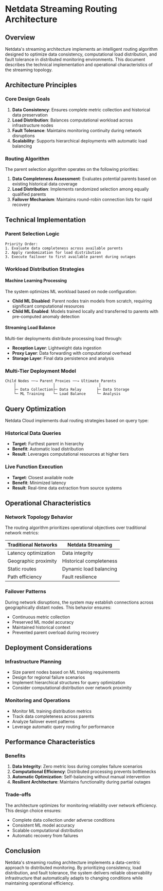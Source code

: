 # Netdata Streaming Routing Architecture

## Overview

Netdata's streaming architecture implements an intelligent routing algorithm designed to optimize data consistency, computational load distribution, and fault tolerance in distributed monitoring environments. This document describes the technical implementation and operational characteristics of the streaming topology.

## Architecture Principles

### Core Design Goals

1. **Data Consistency**: Ensures complete metric collection and historical data preservation
2. **Load Distribution**: Balances computational workload across infrastructure nodes
3. **Fault Tolerance**: Maintains monitoring continuity during network disruptions
4. **Scalability**: Supports hierarchical deployments with automatic load balancing

### Routing Algorithm

The parent selection algorithm operates on the following priorities:

1. **Data Completeness Assessment**: Evaluates potential parents based on existing historical data coverage
2. **Load Distribution**: Implements randomized selection among equally qualified parents
3. **Failover Mechanism**: Maintains round-robin connection lists for rapid recovery

## Technical Implementation

### Parent Selection Logic

```
Priority Order:
1. Evaluate data completeness across available parents
2. Apply randomization for load distribution
3. Execute failover to first available parent during outages
```

### Workload Distribution Strategies

#### Machine Learning Processing

The system optimizes ML workload based on node configuration:

- **Child ML Disabled**: Parent nodes train models from scratch, requiring significant computational resources
- **Child ML Enabled**: Models trained locally and transferred to parents with pre-computed anomaly detection

#### Streaming Load Balance

Multi-tier deployments distribute processing load through:

- **Reception Layer**: Lightweight data ingestion
- **Proxy Layer**: Data forwarding with computational overhead
- **Storage Layer**: Final data persistence and analysis

### Multi-Tier Deployment Model

```
Child Nodes ──→ Parent Proxies ──→ Ultimate Parents
    │                 │                    │
    ├─ Data Collection├─ Data Relay       ├─ Data Storage
    └─ ML Training    └─ Load Balance     └─ Analysis
```

## Query Optimization

Netdata Cloud implements dual routing strategies based on query type:

### Historical Data Queries

- **Target**: Furthest parent in hierarchy
- **Benefit**: Automatic load distribution
- **Result**: Leverages computational resources at higher tiers

### Live Function Execution

- **Target**: Closest available node
- **Benefit**: Minimized latency
- **Result**: Real-time data extraction from source systems

## Operational Characteristics

### Network Topology Behavior

The routing algorithm prioritizes operational objectives over traditional network metrics:

| Traditional Networks | Netdata Streaming |
|---------------------|-------------------|
| Latency optimization | Data integrity |
| Geographic proximity | Historical completeness |
| Static routes | Dynamic load balancing |
| Path efficiency | Fault resilience |

### Failover Patterns

During network disruptions, the system may establish connections across geographically distant nodes. This behavior ensures:

- Continuous metric collection
- Preserved ML model accuracy
- Maintained historical context
- Prevented parent overload during recovery

## Deployment Considerations

### Infrastructure Planning

- Size parent nodes based on ML training requirements
- Design for regional failure scenarios
- Implement hierarchical structures for query optimization
- Consider computational distribution over network proximity

### Monitoring and Operations

- Monitor ML training distribution metrics
- Track data completeness across parents
- Analyze failover event patterns
- Leverage automatic query routing for performance

## Performance Characteristics

### Benefits

1. **Data Integrity**: Zero metric loss during complex failure scenarios
2. **Computational Efficiency**: Distributed processing prevents bottlenecks
3. **Automatic Optimization**: Self-balancing without manual intervention
4. **Resilient Architecture**: Maintains functionality during partial outages

### Trade-offs

The architecture optimizes for monitoring reliability over network efficiency. This design choice ensures:

- Complete data collection under adverse conditions
- Consistent ML model accuracy
- Scalable computational distribution
- Automatic recovery from failures

## Conclusion

Netdata's streaming routing architecture implements a data-centric approach to distributed monitoring. By prioritizing consistency, load distribution, and fault tolerance, the system delivers reliable observability infrastructure that automatically adapts to changing conditions while maintaining operational efficiency.